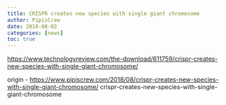 ```yaml
---
title: CRISPR creates new species with single giant chromosome
author: PipisCrew
date: 2018-08-02
categories: [news]
toc: true
---
```


https://www.technologyreview.com/the-download/611759/crispr-creates-new-species-with-single-giant-chromosome/

origin - https://www.pipiscrew.com/2018/08/crispr-creates-new-species-with-single-giant-chromosome/ crispr-creates-new-species-with-single-giant-chromosome